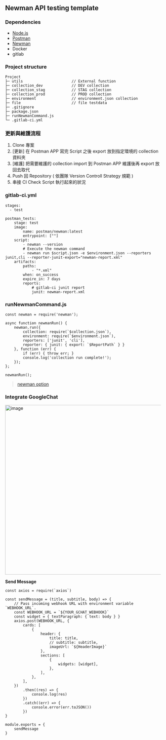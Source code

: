 ## Newman API testing template

### Dependencies
- [Node.js](https://nodejs.org/en/) 
- [Postman](https://www.postman.com/)
- [Newman](https://www.npmjs.com/package/newman)
- Docker 
- gitlab

### Project structure
```
Project
├─ utils                      // External function
├─ collection_dev             // DEV collection  
├─ collection_stag            // STAG collection
├─ collection_prod            // PROD collection
├─ environment                // environment.json collection
├─ file                       // file testdata 
├─ .gitignore                 
├─ package.json              
├─ runNewmanCommand.js      
└─ .gitlab-ci.yml
```

### 更新與維護流程
1. Clone 專案 
2. [更新] 在 Postman APP 寫完 Script 之後 export 放到指定環境的 collection 資料夾
3. [維護] 把需要維護的 collection import 到 Postman APP 維護後再 export 放回去取代
4. Push 回 Repository ( 依團隊 Version Controll Strategy 規範 )
5. 串接 CI Check Script 執行起來的狀況

### gitlab-ci.yml
```
stages:
  - test
  
postman_tests:
    stage: test
    image:
        name: postman/newman:latest
        entrypoint: [""]
    script:
        - newman --version
        # Execute the newman command
        - newman run $script.json -e $environment.json --reporters junit,cli --reporter-junit-export="newman-report.xml"
    artifacts:
        paths:
            - "*.xml"
        when: on_success
        expire_in: 7 days
        reports:
            # gitlab-ci junit report
            junit: newman-report.xml
```

### runNewmanCommand.js
```
const newman = require('newman');

async function newmanRun() {
    newman.run({
        collection: require(`$collection.json`),
        environment: require(`$environment.json`),
        reporters: ['junit', 'cli'],
        reporter: { junit: { export: `$ReportPath` } }
    }, function (err) {
        if (err) { throw err; }
        console.log('collection run complete!');
    });
};

newmanRun(); 
```
> [newman option](https://learning.postman.com/docs/running-collections/using-newman-cli/newman-options/)

### Integrate GoogleChat
<img width="550" alt="image" src="https://user-images.githubusercontent.com/108819681/212491902-b63f4894-99dd-4936-9b67-376c146d22ea.png">

**Send Message**
```
const axios = require(`axios`)

const sendMessage = (title, subtitle, body) => {
    // Pass incoming webhook URL with environment variable `WEBHOOK_URL`.
    const WEBHOOK_URL = `${YOUR_GCHAT_WEBHOOK}`
    const widget = { textParagraph: { text: body } }
    axios.post(WEBHOOK_URL, {
        cards: [
            {
                header: {
                    title: title,
                    // subtitle: subtitle,
                    imageUrl: `${HeaderImage}`
                },
                sections: [
                    {
                        widgets: [widget],
                    },
                ],
            },
        ],
    })
        .then((res) => {
            console.log(res)
        })
        .catch((err) => {
            console.error(err.toJSON())
        })
}

module.exports = {
    sendMessage
}
```
